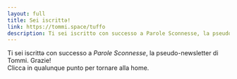 ```yaml
---
layout: full
title: Sei iscrittə!
link: https://tommi.space/tuffo
description: Ti sei iscritto con successo a Parole Sconnesse, la pseudo-newsletter di Tommi
---
```

Ti sei iscrittə con successo a *Parole Sconnesse*, la pseudo-newsletter di Tommi. Grazie!  
Clicca in qualunque punto per tornare alla home.
